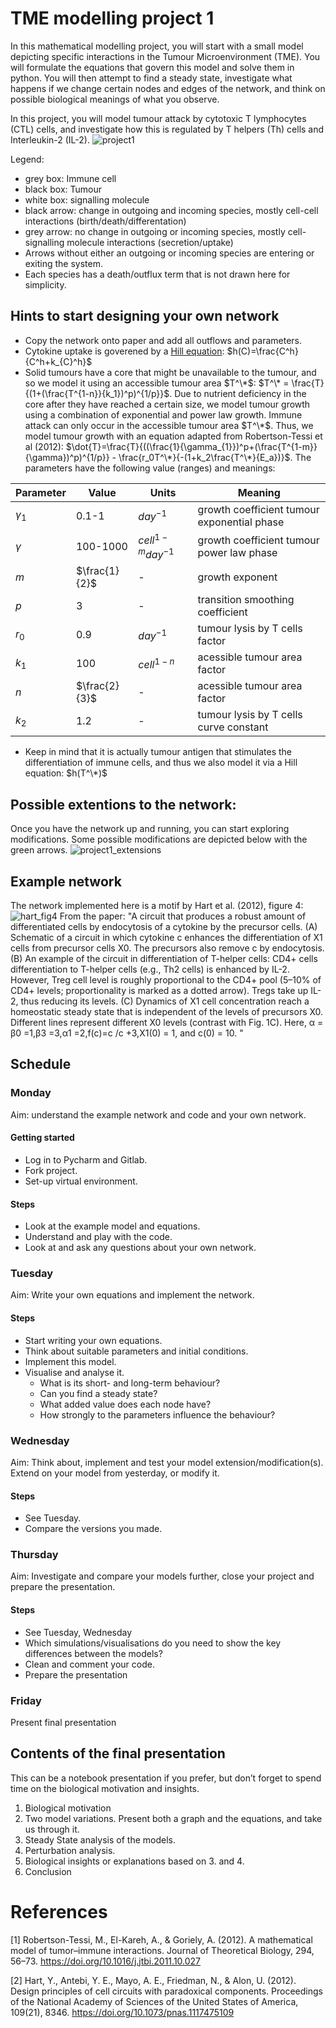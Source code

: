 # TME modelling project 1

In this mathematical modelling project, you will start with a small model depicting specific interactions in the Tumour Microenvironment (TME). You will formulate the equations that govern this model and solve them in python. You will then attempt to find a steady state, investigate what happens if we change certain nodes and edges of the network, and think on possible biological meanings of what you observe.

In this project, you will model tumour attack by cytotoxic T lymphocytes (CTL) cells, and investigate how this is regulated by T helpers (Th) cells and Interleukin-2 (IL-2). 
![project1](Model_graph_project1.png "Project 1 graph")

Legend: 
- grey box: Immune cell
- black box: Tumour
- white box: signalling molecule
- black arrow: change in outgoing and incoming species, mostly cell-cell interactions (birth/death/differentation)
- grey arrow: no change in outgoing or incoming species, mostly cell-signalling molecule interactions (secretion/uptake)
- Arrows without either an outgoing or incoming species are entering or exiting the system.
- Each species has a death/outflux term that is not drawn here for simplicity.

## Hints to start designing your own network
- Copy the network onto paper and add all outflows and parameters.
- Cytokine uptake is goverened by a [Hill equation](https://en.wikipedia.org/wiki/Hill_equation_(biochemistry)): 
$`h(C)=\frac{C^h}{C^h+k_{C}^h}`$
- Solid tumours have a core that might be unavailable to the tumour, and so we model it using an accessible tumour area $T^\*$:
$T^\* = \frac{T}{(1+(\frac{T^{1-n}}{k_1})^p)^{1/p}}$. Due to nutrient deficiency in the core after they have reached a certain size, we model tumour growth using a combination of exponential and power law growth. Immune attack can only occur in the accessible tumour area $T^\*$. Thus, we model tumour growth with an equation adapted from Robertson-Tessi et al (2012): 
$\dot{T}=\frac{T}{((\frac{1}{\gamma_{1}})^p+(\frac{T^{1-m}}{\gamma})^p)^{1/p}} - \frac{r_0T^\*}{-(1+k_2\frac{T^\*}{E_a})}$. The parameters have the following value (ranges) and meanings:

| **Parameter** | **Value**     | **Units**                     | **Meaning**                                 |
|---------------|---------------|-------------------------------|---------------------------------------------|
| $\gamma_1$    | 0.1-1         | $day^{-1}$                    | growth coefficient tumour exponential phase |
| $\gamma$      | 100-1000      | $cell^{1-m}day^{-1}$          | growth coefficient tumour power law phase   |
| $m$           | $\frac{1}{2}$ | -                             | growth exponent                             |
| $p$           | 3             | -                             | transition smoothing coefficient            |
| $r_0$         | 0.9           | $day^{-1}$                    | tumour lysis by T cells factor              |
| $k_1$         | 100           | $cell^{1-n}$                  | acessible tumour area factor                |
| $n$           | $\frac{2}{3}$ | -                             | acessible tumour area factor                |
| $k_2$         | 1.2           | -                             | tumour lysis by T cells curve constant      |


- Keep in mind that it is actually tumour antigen that stimulates the differentiation of immune cells, and thus we also model it via a Hill equation: $h(T^\*)$

## Possible extentions to the network:
Once you have the network up and running, you can start exploring modifications. Some possible modifications are depicted below with the green arrows.
![project1_extensions](Model_graph_project1_extensions.png "Project 1 graph extensions")

## Example network
The network implemented here is a motif by Hart et al. (2012), figure 4:
![hart_fig4](pnas.1117475109fig04.jpeg "Network motif by Hart et al. (2012), figure 4")
From the paper:
"A circuit that produces a robust amount of differentiated cells by endocytosis of a cytokine by the precursor cells. (A) Schematic of a circuit in which cytokine c enhances the differentiation of X1 cells from precursor cells X0. The precursors also remove c by endocytosis. (B) An example of the circuit in differentiation of T-helper cells: CD4+ cells differentiation to T-helper cells (e.g., Th2 cells) is enhanced by IL-2. However, Treg cell level is roughly proportional to the CD4+ pool (5–10% of CD4+ levels; proportionality is marked as a dotted arrow). Tregs take up IL-2, thus reducing its levels. (C) Dynamics of X1 cell concentration reach a homeostatic steady state that is independent of the levels of precursors X0. Different lines represent different X0 levels (contrast with Fig. 1C). Here, α = β0 =1,β3 =3,α1 =2,f(c)=c /c +3,X1(0) = 1, and c(0) = 10.
"

## Schedule
### Monday
Aim: understand the example network and code and your own network.
#### Getting started
- Log in to Pycharm and Gitlab.
- Fork project.
- Set-up virtual environment.
#### Steps
- Look at the example model and equations.
- Understand and play with the code.
- Look at and ask any questions about your own network.

### Tuesday
Aim: Write your own equations and implement the network.
#### Steps
- Start writing your own equations.
- Think about suitable parameters and initial conditions.
- Implement this model.
- Visualise and analyse it.
    - What is its short- and long-term behaviour?
    - Can you find a steady state?
    - What added value does each node have?
    - How strongly to the parameters influence the behaviour?
### Wednesday
Aim: Think about, implement and test your model extension/modification(s). Extend on your model from yesterday, or modify it. 
#### Steps
- See Tuesday.
- Compare the versions you made.

### Thursday
Aim: Investigate and compare your models further, close your project and prepare the presentation. 
#### Steps
- See Tuesday, Wednesday
- Which simulations/visualisations do you need to show the key differences between the models?
- Clean and comment your code.
- Prepare the presentation
### Friday
Present final presentation

## Contents of the final presentation
This can be a notebook presentation if you prefer, but don’t forget to spend time on the biological motivation and insights.
1. Biological motivation
2. Two model variations. Present both a graph and the equations, and take us through it.
3. Steady State analysis of the models.
4. Perturbation analysis.
5. Biological insights or explanations based on 3. and 4. 
6. Conclusion

# References
[1] Robertson-Tessi, M., El-Kareh, A., & Goriely, A. (2012). A mathematical model of tumor–immune interactions. Journal of Theoretical Biology, 294, 56–73. https://doi.org/10.1016/j.jtbi.2011.10.027

[2] Hart, Y., Antebi, Y. E., Mayo, A. E., Friedman, N., & Alon, U. (2012). Design principles of cell circuits with paradoxical components. Proceedings of the National Academy of Sciences of the United States of America, 109(21), 8346. https://doi.org/10.1073/pnas.1117475109
